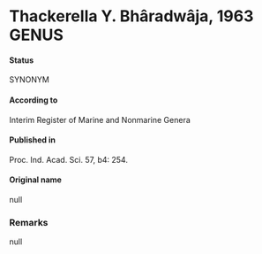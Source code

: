 Thackerella Y. Bhâradwâja, 1963 GENUS
=======

#### Status
SYNONYM

#### According to
Interim Register of Marine and Nonmarine Genera

#### Published in
Proc. Ind. Acad. Sci. 57, b4: 254.

#### Original name
null

### Remarks
null